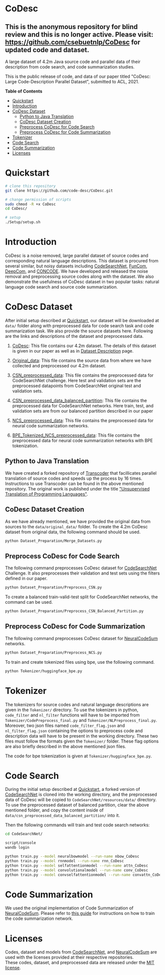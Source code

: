 # CoDesc

## This is the anonymous repository for blind review and this is no longer active. Please visit: https://github.com/csebuetnlp/CoDesc for updated code and dataset.

A large dataset of 4.2m Java source code and parallel data of their description from code search, and code summarization studies.

This is the public release of code, and data of our paper titled "CoDesc: Large Code-Description Parallel Dataset", submitted to ACL, 2021.

**Table of Contents**

<!-- TOC depthFrom:1 depthTo:6 withLinks:1 updateOnSave:1 orderedList:0 -->

- [Quickstart](#quickstart)
- [Introduction](#introduction)
- [CoDesc Dataset](#codesc-dataset)
    - [Python to Java Translation](#python-to-java-translation)
    - [CoDesc Dataset Creation](#codesc-dataset-creation)
    - [Preprocess CoDesc for Code Search](#preprocess-codesc-for-code-search)
    - [Preprocess CoDesc for Code Summarization](#preprocess-codesc-for-code-summarization)
- [Tokenizer](#tokenizer)
- [Code Search](#code-search)
- [Code Summarization](#code-summarization)
- [Licenses](#licenses)

<!-- /TOC -->

# Quickstart
  ```bash
  # clone this repository
  git clone https://github.com/code-desc/CoDesc.git
  
  # change permission of scripts
  sudo chmod -R +x CoDesc
  cd CoDesc/

  # setup
  ./Setup/setup.sh
  ```

# Introduction
CoDesc is a noise removed, large parallel dataset of source codes and corresponding natural language descriptions. This dataset is procured from several similar, but noisy datasets including [CodeSearchNet](https://github.com/github/CodeSearchNet.git), [FunCom](http://leclair.tech/data/funcom/), [DeepCom](https://github.com/xing-hu/DeepCom.git), and [CONCODE](https://github.com/sriniiyer/concode.git). We have developed and released the noise removal and preprocessing source codes along with the dataset. We also demonstrate the usefulness of CoDesc dataset in two popular tasks: natural language code search and source code summarization.


# CoDesc Dataset
After initial setup described at [Quickstart](#quickstart), our dataset will be downloaded at `data/` folder along with preprocessed data for code search task and code summarization task. We also provide the source datasets here. Following are the links and descriptions of the dataset and preprocessed data.

1. [CoDesc](https://mega.nz/file/x5BQGDCY#LwmKDu5eYNTdG85xrW85jh3gcJvcsBpKwY9ufTFM1vs): This file contains our 4.2m dataset. The details of this dataset is given in our paper as well as in [Dataset Description](https://github.com/code-desc/CoDesc/blob/master/Dataset%20Description.md) page.

2. [Original_data](https://mega.nz/file/ZpoBla5a#qeSxMXP6v-2FEI237cIVrFhuqnq5DHh88_EKuReSY3k): This file contains the source data from where we have collected and preprocessed our 4.2m dataset.

3. [CSN_preprocessed_data](https://mega.nz/file/Q4oxQCIb#CT7P5zq1WbiWOLTeafg-mFD2QZEmF1YwZmDhGZkzU90): This file contains the preprocessed data for CodeSearchNet challenge. Here test and validation sets are the preprocessed datapoints from CodeSearchNet original test and validation sets.

4. [CSN_preprocessed_data_balanced_partition](https://mega.nz/file/t543VCyA#4BLjB28yYNDT9kXBs6NWmY1ADOCMyuvqDXLg9yPhiaI): This file contains the preprocessed data for CodeSearchNet networks. Here train, test, and validation sets are from our balanced partition described in our paper

5. [NCS_preprocessed_data](https://mega.nz/file/45BXRSSb#sj2bSC9AHxralmpAud6Uy1_g6HOFnZq0Dk4pfqiP-1M): This file contains the preprocessed data for neural code summarization networks.

6. [BPE_Tokenized_NCS_preprocessed_data](https://drive.google.com/file/d/14nHVljNMb37-tpOW59NaDY26T6z2BcXD/view?usp=sharing): This file contains the preprocessed data for neural code summarization networks with BPE tokenization.

## Python to Java Translation
We have created a forked repository of [Transcoder](https://github.com/code-desc/TransCoder.git) that facillicates parallel translation of source codes and speeds up the process by 16 times. Instructions to use Transcoder can be found in the above mentioned repository. The original work is published under the title ["Unsupervised Translation of Programming Languages"](https://arxiv.org/abs/2006.03511).

## CoDesc Dataset Creation
As we have already mentioned, we have provided the original data from sources to the `data/original_data/` folder. To create the 4.2m CoDesc dataset from original data, the following command should be used.
 ```bash
 python Dataset_Preparation/Merge_Datasets.py
 ```

## Preprocess CoDesc for Code Search 
The following command preprocesses CoDesc dataset for [CodeSearchNet](https://arxiv.org/abs/1909.09436) Challenge. It also preprocesses their validation and test sets using the filters defined in our paper.
 ```bash
 python Dataset_Preparation/Preprocess_CSN.py
 ```

 To create a balanced train-valid-test split for CodeSearchNet networks, the command can be used.
  ```bash
 python Dataset_Preparation/Preprocess_CSN_Balanced_Partition.py
 ```

## Preprocess CoDesc for Code Summarization
The following command preprocesses CoDesc dataset for [NeuralCodeSum](https://arxiv.org/abs/2005.00653) networks.
  ```bash
 python Dataset_Preparation/Preprocess_NCS.py
 ```
 To train and create tokenized files using bpe, use the following command.
 ```bash
 python Tokenizer/huggingface_bpe.py
 ```
 
# Tokenizer
The tokenizers for source codes and natural language descriptions are given in the `Tokenizer/` directory. To use the tokenizers in python, `code_filter` and `nl_filter` functions will have to be imported from `Tokenizer/CodePreprocess_final.py` and `Tokenizer/NLPreprocess_final.py`.  Moreover, two json files named `code_filter_flag.json` and `nl_filter_flag.json` containing the options to preprocess code and description data will have to be present in the working directory. These two files must follow the formats given the `Tokenizer/` folder. These flag options are also briefly described in the above mentioned json files.  

The code for bpe tokenization is given at `Tokenizer/huggingface_bpe.py`.



# Code Search
During the initial setup described at [Quickstart](#quickstart), a forked version of [CodeSearchNet](https://github.com/code-desc/CodeSearchNet.git) is cloned into the working directory, and the preprocessed data of CoDesc will be copied to `CodeSearchNet/resources/data/` directory. To use the preprocessed dataset of balanced partition, clear the above mentioned folder, and copy the content inside of `data/csn_preprocessed_data_balanced_partition/` into it.

Then the following commands will train and test code search networks:
 ```bash
 cd CodeSearchNet/
 
 script/console
 wandb login
 
 python train.py --model neuralbowmodel --run-name nbow_CoDesc
 python train.py --model rnnmodel --run-name rnn_CoDesc
 python train.py --model selfattentionmodel --run-name attn_CoDesc
 python train.py --model convolutionalmodel --run-name conv_CoDesc
 python train.py --model convselfattentionmodel --run-name convattn_CoDesc
 ```

# Code Summarization
We used the original implementation of Code Summarization of [NeuralCodeSum](https://github.com/wasiahmad/NeuralCodeSum.git). Please refer to [this guide](https://github.com/code-desc/CoDesc/blob/master/CodeSummarization/README.md) for instructions on how to train the code summarization network.


# Licenses
Codes, dataset and models from [CodeSearchNet](https://github.com/github/CodeSearchNet.git), and [NeuralCodeSum](https://github.com/wasiahmad/NeuralCodeSum.git) are used with the licenses provided at their respective repositories.   
These codes, dataset, and preprocessed data are released under the [MIT license](https://github.com/code-desc/CoDesc/blob/master/LICENSE).

